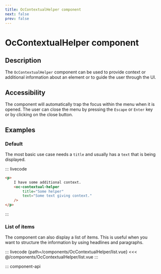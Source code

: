 ```yaml
---
title: OcContextualHelper component
next: false
prev: false
---
```


# OcContextualHelper component

## Description

The `OcContextualHelper` component can be used to provide context or additional information about an element or to guide the user through the UI.

## Accessibility

The component will automatically trap the focus within the menu when it is opened. The user can close the menu by pressing the `Escape` or `Enter` key or by clicking on the close button.

## Examples

### Default

The most basic use case needs a `title` and usually has a `text` that is being displayed.

::: livecode
```html
<p>
	I have some additional context.
	<oc-contextual-helper
		title="Some helper"
		text="Some text giving context."
	/>
</p>
```
:::

### List of items

The component can also display a list of items. This is useful when you want to structure the information by using headlines and paragraphs.

::: livecode {path=/components/OcContextualHelper/list.vue}
<<< @/components/OcContextualHelper/list.vue
:::

::: component-api

